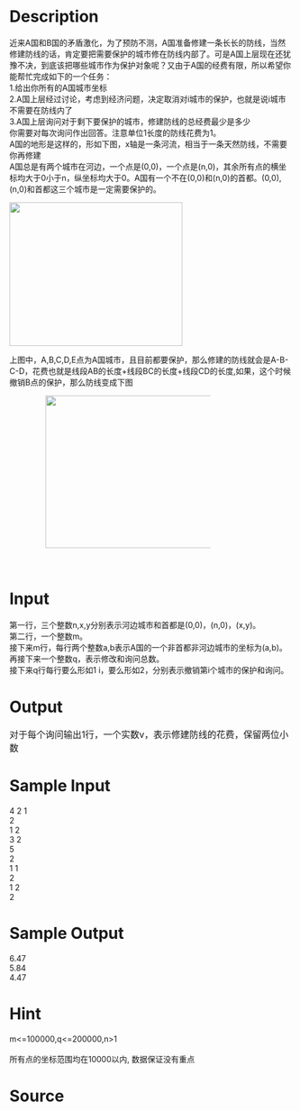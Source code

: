 
# Description

<div class="content"><p><!--[if !mso]>
<style>
v\:* {behavior:url(#default#VML);}
o\:* {behavior:url(#default#VML);}
w\:* {behavior:url(#default#VML);}
.shape {behavior:url(#default#VML);}
</style>
<![endif]--><!--[if gte mso 9]><xml>
<w:WordDocument>
<w:View>Normal</w:View>
<w:Zoom>0</w:Zoom>
<w:PunctuationKerning />
<w:DrawingGridVerticalSpacing>7.8 磅</w:DrawingGridVerticalSpacing>
<w:DisplayHorizontalDrawingGridEvery>0</w:DisplayHorizontalDrawingGridEvery>
<w:DisplayVerticalDrawingGridEvery>2</w:DisplayVerticalDrawingGridEvery>
<w:ValidateAgainstSchemas />
<w:SaveIfXMLInvalid>false</w:SaveIfXMLInvalid>
<w:IgnoreMixedContent>false</w:IgnoreMixedContent>
<w:AlwaysShowPlaceholderText>false</w:AlwaysShowPlaceholderText>
<w:Compatibility>
<w:SpaceForUL />
<w:BalanceSingleByteDoubleByteWidth />
<w:DoNotLeaveBackslashAlone />
<w:ULTrailSpace />
<w:DoNotExpandShiftReturn />
<w:AdjustLineHeightInTable />
<w:BreakWrappedTables />
<w:SnapToGridInCell />
<w:WrapTextWithPunct />
<w:UseAsianBreakRules />
<w:DontGrowAutofit />
<w:UseFELayout />
</w:Compatibility>
<w:BrowserLevel>MicrosoftInternetExplorer4</w:BrowserLevel>
</w:WordDocument>
</xml><![endif]--><!--[if gte mso 9]><xml>
<w:LatentStyles DefLockedState="false" LatentStyleCount="156">
</w:LatentStyles>
</xml><![endif]--><!--[if !mso]><object
classid="clsid:38481807-CA0E-42D2-BF39-B33AF135CC4D" id=ieooui></object>
<style>
st1\:*{behavior:url(#ieooui) }
</style>
<![endif]--><!--[if gte mso 10]>
<style>
/* Style Definitions */
table.MsoNormalTable
{mso-style-name:普通表格;
mso-tstyle-rowband-size:0;
mso-tstyle-colband-size:0;
mso-style-noshow:yes;
mso-style-parent:"";
mso-padding-alt:0cm 5.4pt 0cm 5.4pt;
mso-para-margin:0cm;
mso-para-margin-bottom:.0001pt;
mso-pagination:widow-orphan;
font-size:10.0pt;
font-family:"Times New Roman";
mso-ansi-language:#0400;
mso-fareast-language:#0400;
mso-bidi-language:#0400;}
</style>
<![endif]--></p>
<div>近来A国和B国的矛盾激化，为了预防不测，A国准备修建一条长长的防线，当然修建防线的话，肯定要把需要保护的城市修在防线内部了。可是A国上层现在还犹豫不决，到底该把哪些城市作为保护对象呢？又由于A国的经费有限，所以希望你能帮忙完成如下的一个任务：</div>
<div>1.给出你所有的A国城市坐标</div>
<div>2.A国上层经过讨论，考虑到经济问题，决定取消对i城市的保护，也就是说i城市不需要在防线内了</div>
<div>3.A国上层询问对于剩下要保护的城市，修建防线的总经费最少是多少</div>
<div>你需要对每次询问作出回答。注意单位1长度的防线花费为1。</div>
<div>A国的地形是这样的，形如下图，x轴是一条河流，相当于一条天然防线，不需要你再修建</div>
<div>A国总是有两个城市在河边，一个点是(0,0)，一个点是(n,0)，其余所有点的横坐标均大于0小于n，纵坐标均大于0。A国有一个不在(0,0)和(n,0)的首都。(0,0),(n,0)和首都这三个城市是一定需要保护的。</div>
<p class="MsoNormal"><span style="font-size: 12pt; font-family: 宋体;"><img height="255" width="307" src="/source/bzoj/2300/img/aHR0cHM6Ly9seWRzeS5jb20vSnVkZ2VPbmxpbmUvdXBsb2FkLzIwMTEwNS9pbWFnZS8yMzAwXzEuanBn.jpg" alt=""/></span></p>
<p class="MsoNormal" style="text-align: left;">上图中，A,B,C,D,E点为A国城市，且目前都要保护，那么修建的防线就会是A-B-C-D，花费也就是线段AB的长度+线段BC的长度+线段CD的长度,如果，这个时候撤销B点的保护，那么防线变成下图</p>
<p class="MsoNormal" style="text-indent: 24pt;"></p>
<p class="MsoNormal" style="text-indent: 24pt;"><span style="font-size: 12pt; font-family: 宋体;"><img height="271" width="325" src="/source/bzoj/2300/img/aHR0cHM6Ly9seWRzeS5jb20vSnVkZ2VPbmxpbmUvdXBsb2FkLzIwMTEwNS9pbWFnZS8yMzAwXzIuanBn.jpg" alt=""/></span></p>
<p align="center" class="MsoNormal" style="text-align: center; text-indent: 24pt;"><span lang="EN-US" style="font-size: 12pt;"><br/>
</span></p></div>

# Input

<div class="content"><div>第一行，三个整数n,x,y分别表示河边城市和首都是(0,0)，(n,0)，(x,y)。</div>
<div>第二行，一个整数m。</div>
<div>接下来m行，每行两个整数a,b表示A国的一个非首都非河边城市的坐标为(a,b)。</div>
<div>再接下来一个整数q，表示修改和询问总数。</div>
<div>接下来q行每行要么形如1 i，要么形如2，分别表示撤销第i个城市的保护和询问。</div>
<p></p></div>

# Output

<div class="content"><p><span style="font-size: 12pt; font-family: 宋体;">对于每个询问输出</span><span lang="EN-US" style="font-size: 12pt;">1</span><span style="font-size: 12pt; font-family: 宋体;">行，一个实数</span><span lang="EN-US" style="font-size: 12pt;">v</span><span style="font-size: 12pt; font-family: 宋体;">，表示修建防线的花费，保留两位小数</span></p></div>

# Sample Input

<div class="content"><span class="sampledata">4 2 1                                <br/>
2                                  <br/>
1 2                               <br/>
3 2                               <br/>
5                                 <br/>
2<br/>
1 1<br/>
2<br/>
1 2<br/>
2</span></div>

# Sample Output

<div class="content"><span class="sampledata">6.47<br/>
5.84<br/>
4.47</span></div>

# Hint

<div class="content"><p></p><div>m&lt;=100000,q&lt;=200000,n&gt;1</div><br/>
<div>所有点的坐标范围均在10000以内, 数据保证没有重点</div><p></p></div>

# Source

<div class="content"><p><a href="problemset.php?search="></a></p></div>

